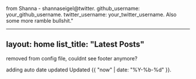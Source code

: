from Shanna - shannaseigel@twitter. github_username: your_github_username. twitter_username: your_twitter_username. Also some more ramble bullshit."



---
layout: home
list_title: "Latest Posts"
---
removed from config file, couldnt see footer anymore?


adding auto date updated
Updated {{ "now" | date: "%Y-%b-%d" }}.






